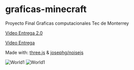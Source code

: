 # graficas-minecraft
Proyecto Final Graficas computacionales Tec de Monterrey

[Video Entrega 2.0](https://www.youtube.com/watch?v=dPrY2b-DmZs)

[Video Entrega](https://www.youtube.com/watch?v=as5WYMo0YqA)

Made with:
[three.js](https://threejs.org)
 & 
[josephg/noisejs](https://github.com/josephg/noisejs)
 
![World1](https://i.imgur.com/AYFmFiO.png)
![World1](https://i.imgur.com/AxjziXO.png)
